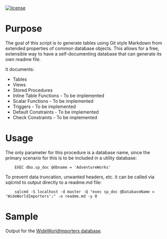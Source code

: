 [![license](https://img.shields.io/github/license/mashape/apistatus.svg)]()

# Purpose
The goal of this script is to generate tables using Git style Markdown from extended properties of common database objects. This allows for a free, extensible way to have a self-documenting database that can generate its own readme file.

It documents:

- Tables
- Views
- Stored Procedures
- Inline Table Functions - To be implemented
- Scalar Functions - To be implemented
- Triggers - To be implemented
- Default Constraints - To be implemented
- Check Constraints - To be implemented

# Usage
The only parameter for this procedure is a database name, since the primary scenario for this is to be included in a utility database:

```tsql
    EXEC dbo.sp_doc @dbname = 'AdventureWorks'
```
To prevent data truncation, unwanted headers, etc. it can be called via sqlcmd to output directly to a readme.md file:

```tsql
    sqlcmd -S localhost -d master -Q "exec sp_doc @DatabaseName = 'WideWorldImporters';" -o readme.md -y 0
```

# Sample
Output for the [WideWorldImporters database](WideWorldImporters.md).
